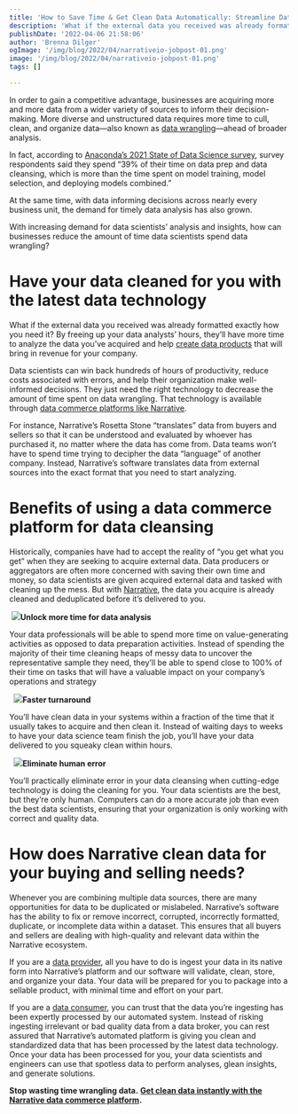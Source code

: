 ```yaml
---
title: 'How to Save Time & Get Clean Data Automatically: Streamline Data Wrangling'
description: 'What if the external data you received was already formatted exactly how you need it? Learn how to save your data scientists'' time and streamline data wrangling.'
publishDate: '2022-04-06 21:58:06'
author: 'Brenna Dilger'
ogImage: '/img/blog/2022/04/narrativeio-jobpost-01.png'
image: '/img/blog/2022/04/narrativeio-jobpost-01.png'
tags: []

---
```

In order to gain a competitive advantage, businesses are acquiring more and more data from a wider variety of sources to inform their decision-making. More diverse and unstructured data requires more time to cull, clean, and organize data—also known as [data wrangling](https://online.hbs.edu/blog/post/data-wrangling)—ahead of broader analysis. 

In fact, according to [Anaconda’s 2021 State of Data Science survey](https://www.anaconda.com/state-of-data-science-2021), survey respondents said they spend “39% of their time on data prep and data cleansing, which is more than the time spent on model training, model selection, and deploying models combined.”

At the same time, with data informing decisions across nearly every business unit, the demand for timely data analysis has also grown.

With increasing demand for data scientists’ analysis and insights, how can businesses reduce the amount of time data scientists spend data wrangling?

**Have your data cleaned for you with the latest data technology**
==================================================================

What if the external data you received was already formatted exactly how you need it? By freeing up your data analysts’ hours, they’ll have more time to analyze the data you’ve acquired and help [create data products](https://blog.narrative.io/5-steps-to-building-a-successful-data-product) that will bring in revenue for your company. 

Data scientists can win back hundreds of hours of productivity, reduce costs associated with errors, and help their organization make well-informed decisions. They just need the right technology to decrease the amount of time spent on data wrangling. That technology is available through [data commerce platforms like Narrative](/faq/what-is-data-collaboration).

For instance, Narrative’s Rosetta Stone “translates” data from buyers and sellers so that it can be understood and evaluated by whoever has purchased it, no matter where the data has come from. Data teams won’t have to spend time trying to decipher the data “language” of another company. Instead, Narrative’s software translates data from external sources into the exact format that you need to start analyzing.

**Benefits of using a data commerce platform for data cleansing** 
==================================================================

Historically, companies have had to accept the reality of “you get what you get” when they are seeking to acquire external data. Data producers or aggregators are often more concerned with saving their own time and money, so data scientists are given acquired external data and tasked with cleaning up the mess. But with [Narrative](https://www.narrative.io/), the data you acquire is already cleaned and deduplicated before it’s delivered to you. 

  
 ![](https://lh5.googleusercontent.com/nLX8Bhi3xAI-_p8J5dqCZJ1Rh8IWgiACr598th8itbtENAAuE1WUaG6jKYkZQdig88H_ErRrAmnt2rz37Q8GqZhEWnNTVN7nBQkeGliOnWnDUzBlnWYUMojjxuXSh_ZoZBC1GoAp)**Unlock more time for data analysis**

Your data professionals will be able to spend more time on value-generating activities as opposed to data preparation activities. Instead of spending the majority of their time cleaning heaps of messy data to uncover the representative sample they need, they’ll be able to spend close to 100% of their time on tasks that will have a valuable impact on your company’s operations and strategy

  
  ![](https://lh4.googleusercontent.com/EbX6Q73s2IuAGF-k15iqImdeVAnMJ0Onow6haGiAoB-6FX7wToTSz94Pr1ssigNxor2NUGQXECypW5UfQj1nPc4N7TaFU-4pUTZmnlmq6TWG6mLCKR5YVyTNE8gkVqbcU5yhm1Sx)**Faster turnaround**

You’ll have clean data in your systems within a fraction of the time that it usually takes to acquire and then clean it. Instead of waiting days to weeks to have your data science team finish the job, you’ll have your data delivered to you squeaky clean within hours.  
  
  ![](https://lh6.googleusercontent.com/RYfqKlHPBbYufSmmLaOa9-ZiA8c26sudiSiVCPyG-P-KxLkf1qTxs7UKLSsF5Fkw9QLMVs-gZo4m7ZsADGQ5CD4G6abH4fKGKz2wwBfDjtndedMIh5HyugjPnbBMwMSoe5YOg1rC)**Eliminate human error**

You’ll practically eliminate error in your data cleansing when cutting-edge technology is doing the cleaning for you. Your data scientists are the best, but they’re only human. Computers can do a more accurate job than even the best data scientists, ensuring that your organization is only working with correct and quality data. 

**How does Narrative clean data for your buying and selling needs?**
====================================================================

Whenever you are combining multiple data sources, there are many opportunities for data to be duplicated or mislabeled. Narrative’s software has the ability to fix or remove incorrect, corrupted, incorrectly formatted, duplicate, or incomplete data within a dataset. This ensures that all buyers and sellers are dealing with high-quality and relevant data within the Narrative ecosystem. 

If you are a [data provider](https://blog.narrative.io/how-to-start-selling-your-data), all you have to do is ingest your data in its native form into Narrative’s platform and our software will validate, clean, store, and organize your data. Your data will be prepared for you to package into a sellable product, with minimal time and effort on your part. 

If you are a [data consumer](https://blog.narrative.io/buyer-studio), you can trust that the data you’re ingesting has been expertly processed by our automated system. Instead of risking ingesting irrelevant or bad quality data from a data broker, you can rest assured that Narrative’s automated platform is giving you clean and standardized data that has been processed by the latest data technology. Once your data has been processed for you, your data scientists and engineers can use that spotless data to perform analyses, glean insights, and generate solutions.

**Stop wasting time wrangling data.** [**Get clean data instantly with the Narrative data commerce platform**](https://www.narrative.io/demo)**.**

